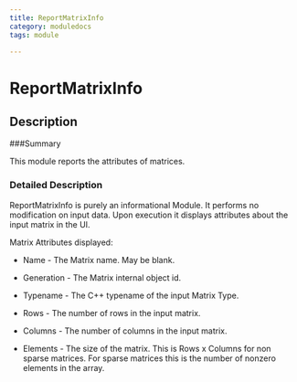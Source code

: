 ```yaml
---
title: ReportMatrixInfo
category: moduledocs
tags: module

---
```


# ReportMatrixInfo

## Description

###Summary

This module reports the attributes of matrices.

### Detailed Description

ReportMatrixInfo is purely an informational Module. It performs no modification on input data. Upon execution it displays attributes about the input matrix in the UI.

Matrix Attributes displayed:

  * Name - The Matrix name. May be blank.

  * Generation - The Matrix internal object id.

  * Typename - The C++ typename of the input Matrix Type.

  * Rows - The number of rows in the input matrix.

  * Columns - The number of columns in the input matrix.

  * Elements - The size of the matrix. This is Rows x Columns for non sparse matrices. For sparse matrices this is the number of nonzero elements in the array.